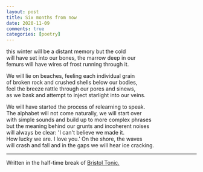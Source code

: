```yaml
---
layout: post  
title: Six months from now
date: 2020-11-09
comments: true  
categories: [poetry]
---
```

this winter will be a distant memory but the cold  
will have set into our bones, the marrow deep in our  
femurs will have wires of frost running through it.  

We will lie on beaches, feeling each individual grain  
of broken rock and crushed shells below our bodies,  
feel the breeze rattle through our pores and sinews,  
as we bask and attempt to inject starlight into our veins.   

We will have started the process of relearning to speak.   
The alphabet will not come naturally, we will start over   
with simple sounds and build up to more complex phrases  
but the meaning behind our grunts and incoherent noises   
will always be clear: 'I can't believe we made it.   
How lucky we are. I love you.' On the shore, the waves   
will crash and fall and in the gaps we will hear ice cracking.  

***

Written in the half-time break of [Bristol Tonic.](facebook.com/BristolTonic/)
